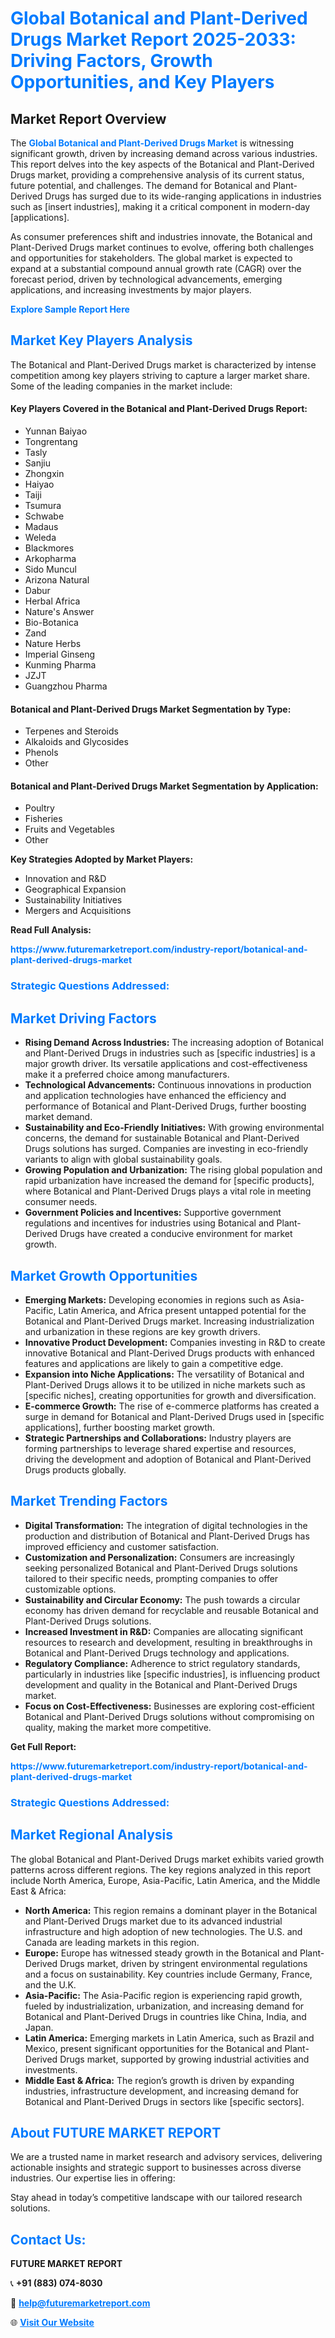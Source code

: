 <h1 style="color: #007BFF;">Global Botanical and Plant-Derived Drugs Market Report 2025-2033: Driving Factors, Growth Opportunities, and Key Players</h1>

<section id="overview">
<h2>Market Report Overview</h2>
<p>The <a href="https://www.futuremarketreport.com/industry-report/botanical-and-plant-derived-drugs-market" style="color: #007BFF; text-decoration: none;"><strong>Global Botanical and Plant-Derived Drugs Market</strong></a> is witnessing significant growth, driven by increasing demand across various industries. This report delves into the key aspects of the Botanical and Plant-Derived Drugs market, providing a comprehensive analysis of its current status, future potential, and challenges. The demand for Botanical and Plant-Derived Drugs has surged due to its wide-ranging applications in industries such as [insert industries], making it a critical component in modern-day [applications].</p>
<p>As consumer preferences shift and industries innovate, the Botanical and Plant-Derived Drugs market continues to evolve, offering both challenges and opportunities for stakeholders. The global market is expected to expand at a substantial compound annual growth rate (CAGR) over the forecast period, driven by technological advancements, emerging applications, and increasing investments by major players.</p>
</section>

<section id="overview">
<p><a href="https://www.futuremarketreport.com/request-sample/reportId=91029" style="color: #007BFF; text-decoration: none;"><strong>Explore Sample Report Here</strong></a></p>
</section>

<section id="key-players">
<h2 style="color: #007BFF;">Market Key Players Analysis</h2>
<p>The Botanical and Plant-Derived Drugs market is characterized by intense competition among key players striving to capture a larger market share. Some of the leading companies in the market include:</p>
<h4>Key Players Covered in the Botanical and Plant-Derived Drugs Report:</h4>
<ul><li>Yunnan Baiyao</li><li>Tongrentang</li><li>Tasly</li><li>Sanjiu</li><li>Zhongxin</li><li>Haiyao</li><li>Taiji</li><li>Tsumura</li><li>Schwabe</li><li>Madaus</li><li>Weleda</li><li>Blackmores</li><li>Arkopharma</li><li>Sido Muncul</li><li>Arizona Natural</li><li>Dabur</li><li>Herbal Africa</li><li>Nature&#039;s Answer</li><li>Bio-Botanica</li><li>Zand</li><li>Nature Herbs</li><li>Imperial Ginseng</li><li>Kunming Pharma</li><li>JZJT</li><li>Guangzhou Pharma</li></ul>
<h4>Botanical and Plant-Derived Drugs Market Segmentation by Type:</h4>
<ul><li>Terpenes and Steroids</li><li>Alkaloids and Glycosides</li><li>Phenols</li><li>Other</li></ul>

<h4>Botanical and Plant-Derived Drugs Market Segmentation by Application:</h4>
<ul><li>Poultry</li><li>Fisheries</li><li>Fruits and Vegetables</li><li>Other</li></ul>
<p><strong>Key Strategies Adopted by Market Players:</strong></p>
<ul>
<li>Innovation and R&D</li>
<li>Geographical Expansion</li>
<li>Sustainability Initiatives</li>
<li>Mergers and Acquisitions</li>
</ul>
</section>

<section>
<p><strong>Read Full Analysis: </strong></p><a href="https://www.futuremarketreport.com/industry-report/botanical-and-plant-derived-drugs-market" style="color: #007BFF; text-decoration: none;"><strong>https://www.futuremarketreport.com/industry-report/botanical-and-plant-derived-drugs-market</strong></a>
<h3 style="color: #007BFF;">Strategic Questions Addressed:</h3>
</section>

<section id="driving-factors">
<h2 style="color: #007BFF;">Market Driving Factors</h2>
<ul>
<li><strong>Rising Demand Across Industries:</strong> The increasing adoption of Botanical and Plant-Derived Drugs in industries such as [specific industries] is a major growth driver. Its versatile applications and cost-effectiveness make it a preferred choice among manufacturers.</li>
<li><strong>Technological Advancements:</strong> Continuous innovations in production and application technologies have enhanced the efficiency and performance of Botanical and Plant-Derived Drugs, further boosting market demand.</li>
<li><strong>Sustainability and Eco-Friendly Initiatives:</strong> With growing environmental concerns, the demand for sustainable Botanical and Plant-Derived Drugs solutions has surged. Companies are investing in eco-friendly variants to align with global sustainability goals.</li>
<li><strong>Growing Population and Urbanization:</strong> The rising global population and rapid urbanization have increased the demand for [specific products], where Botanical and Plant-Derived Drugs plays a vital role in meeting consumer needs.</li>
<li><strong>Government Policies and Incentives:</strong> Supportive government regulations and incentives for industries using Botanical and Plant-Derived Drugs have created a conducive environment for market growth.</li>
</ul>
</section>

<section id="growth-opportunities">
<h2 style="color: #007BFF;">Market Growth Opportunities</h2>
<ul>
<li><strong>Emerging Markets:</strong> Developing economies in regions such as Asia-Pacific, Latin America, and Africa present untapped potential for the Botanical and Plant-Derived Drugs market. Increasing industrialization and urbanization in these regions are key growth drivers.</li>
<li><strong>Innovative Product Development:</strong> Companies investing in R&D to create innovative Botanical and Plant-Derived Drugs products with enhanced features and applications are likely to gain a competitive edge.</li>
<li><strong>Expansion into Niche Applications:</strong> The versatility of Botanical and Plant-Derived Drugs allows it to be utilized in niche markets such as [specific niches], creating opportunities for growth and diversification.</li>
<li><strong>E-commerce Growth:</strong> The rise of e-commerce platforms has created a surge in demand for Botanical and Plant-Derived Drugs used in [specific applications], further boosting market growth.</li>
<li><strong>Strategic Partnerships and Collaborations:</strong> Industry players are forming partnerships to leverage shared expertise and resources, driving the development and adoption of Botanical and Plant-Derived Drugs products globally.</li>
</ul>
</section>

<section id="trending-factors">
<h2 style="color: #007BFF;">Market Trending Factors</h2>
<ul>
<li><strong>Digital Transformation:</strong> The integration of digital technologies in the production and distribution of Botanical and Plant-Derived Drugs has improved efficiency and customer satisfaction.</li>
<li><strong>Customization and Personalization:</strong> Consumers are increasingly seeking personalized Botanical and Plant-Derived Drugs solutions tailored to their specific needs, prompting companies to offer customizable options.</li>
<li><strong>Sustainability and Circular Economy:</strong> The push towards a circular economy has driven demand for recyclable and reusable Botanical and Plant-Derived Drugs solutions.</li>
<li><strong>Increased Investment in R&D:</strong> Companies are allocating significant resources to research and development, resulting in breakthroughs in Botanical and Plant-Derived Drugs technology and applications.</li>
<li><strong>Regulatory Compliance:</strong> Adherence to strict regulatory standards, particularly in industries like [specific industries], is influencing product development and quality in the Botanical and Plant-Derived Drugs market.</li>
<li><strong>Focus on Cost-Effectiveness:</strong> Businesses are exploring cost-efficient Botanical and Plant-Derived Drugs solutions without compromising on quality, making the market more competitive.</li>
</ul>
</section>

<section>
<p><strong>Get Full Report: </strong></p><a href="https://www.futuremarketreport.com/industry-report/botanical-and-plant-derived-drugs-market" style="color: #007BFF; text-decoration: none;"><strong>https://www.futuremarketreport.com/industry-report/botanical-and-plant-derived-drugs-market</strong></a>
<h3 style="color: #007BFF;">Strategic Questions Addressed:</h3>
</section>


<section id="regional-analysis">
<h2 style="color: #007BFF;">Market Regional Analysis</h2>
<p>The global Botanical and Plant-Derived Drugs market exhibits varied growth patterns across different regions. The key regions analyzed in this report include North America, Europe, Asia-Pacific, Latin America, and the Middle East & Africa:</p>
<ul>
<li><strong>North America:</strong> This region remains a dominant player in the Botanical and Plant-Derived Drugs market due to its advanced industrial infrastructure and high adoption of new technologies. The U.S. and Canada are leading markets in this region.</li>
<li><strong>Europe:</strong> Europe has witnessed steady growth in the Botanical and Plant-Derived Drugs market, driven by stringent environmental regulations and a focus on sustainability. Key countries include Germany, France, and the U.K.</li>
<li><strong>Asia-Pacific:</strong> The Asia-Pacific region is experiencing rapid growth, fueled by industrialization, urbanization, and increasing demand for Botanical and Plant-Derived Drugs in countries like China, India, and Japan.</li>
<li><strong>Latin America:</strong> Emerging markets in Latin America, such as Brazil and Mexico, present significant opportunities for the Botanical and Plant-Derived Drugs market, supported by growing industrial activities and investments.</li>
<li><strong>Middle East & Africa:</strong> The region’s growth is driven by expanding industries, infrastructure development, and increasing demand for Botanical and Plant-Derived Drugs in sectors like [specific sectors].</li>
</ul>
</section>

<footer>
<h2 style="color: #007BFF;">About FUTURE MARKET REPORT</h2>
<p>We are a trusted name in market research and advisory services, delivering actionable insights and strategic support to businesses across diverse industries. Our expertise lies in offering:</p>

<p>Stay ahead in today’s competitive landscape with our tailored research solutions.</p>

<h2 style="color: #007BFF;">Contact Us:</h2>
<p><strong>FUTURE MARKET REPORT</strong></p>
<p>📞 <strong>+91 (883) 074-8030</strong></p>
<p>📧 <strong><a href="mailto:help@futuremarketreport.com" style="color: #007BFF;">help@futuremarketreport.com</a></strong></p>
<p>🌐 <strong><a href="https://www.futuremarketreport.com/" style="color: #007BFF;">Visit Our Website</a></strong></p>
</footer>